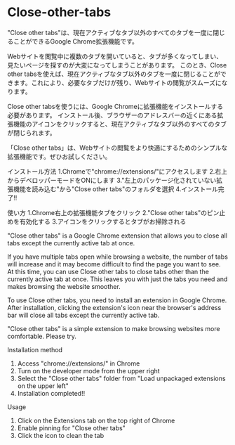 # Close-other-tabs
 
"Close other tabs"は、現在アクティブなタブ以外のすべてのタブを一度に閉じることができるGoogle Chrome拡張機能です。

Webサイトを閲覧中に複数のタブを開いていると、タブが多くなってしまい、見たいページを探すのが大変になってしまうことがあります。
このとき、Close other tabsを使えば、現在アクティブなタブ以外のタブを一度に閉じることができます。これにより、必要なタブだけが残り、Webサイトの閲覧がスムーズになります。

Close other tabsを使うには、Google Chromeに拡張機能をインストールする必要があります。
インストール後、ブラウザーのアドレスバーの近くにある拡張機能のアイコンをクリックすると、現在アクティブなタブ以外のすべてのタブが閉じられます。

「Close other tabs」は、Webサイトの閲覧をより快適にするためのシンプルな拡張機能です。ぜひお試しください。


インストール方法
1.Chromeで"chrome://extensions/"にアクセスします
2.右上からデベロッパーモードをONにします
3."左上のパッケージ化されていない拡張機能を読み込む"から"Close other tabs"のフォルダを選択
4.インストール完了!!

使い方
1.Chrome右上の拡張機能タブをクリック
2."Close other tabs"のピン止めを有効化する
3.アイコンをクリックするとタブがお掃除される



"Close other tabs" is a Google Chrome extension that allows you to close all tabs except the currently active tab at once.

If you have multiple tabs open while browsing a website, the number of tabs will increase and it may become difficult to find the page you want to see.
At this time, you can use Close other tabs to close tabs other than the currently active tab at once. This leaves you with just the tabs you need and makes browsing the website smoother.

To use Close other tabs, you need to install an extension in Google Chrome.
After installation, clicking the extension's icon near the browser's address bar will close all tabs except the currently active tab.

"Close other tabs" is a simple extension to make browsing websites more comfortable. Please try.


Installation method
1. Access "chrome://extensions/" in Chrome
2. Turn on the developer mode from the upper right
3. Select the "Close other tabs" folder from "Load unpackaged extensions on the upper left"
4. Installation completed!!

Usage
1. Click on the Extensions tab on the top right of Chrome
2. Enable pinning for "Close other tabs"
3. Click the icon to clean the tab